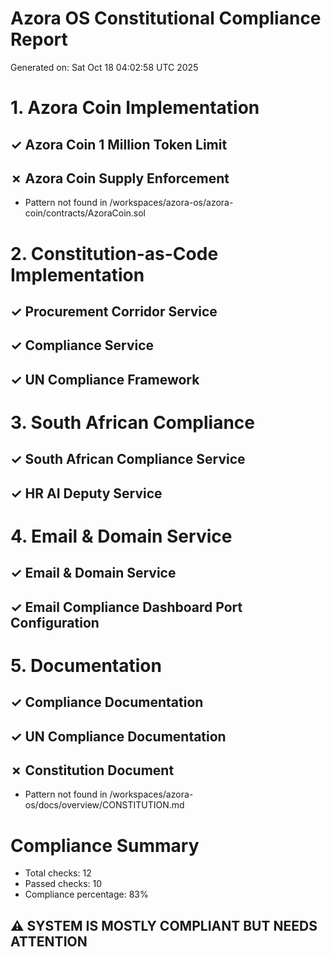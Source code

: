 # Azora OS Constitutional Compliance Report
Generated on: Sat Oct 18 04:02:58 UTC 2025


# 1. Azora Coin Implementation
## ✓ Azora Coin 1 Million Token Limit
## ✗ Azora Coin Supply Enforcement
- Pattern not found in /workspaces/azora-os/azora-coin/contracts/AzoraCoin.sol

# 2. Constitution-as-Code Implementation
## ✓ Procurement Corridor Service
## ✓ Compliance Service
## ✓ UN Compliance Framework

# 3. South African Compliance
## ✓ South African Compliance Service
## ✓ HR AI Deputy Service

# 4. Email & Domain Service
## ✓ Email & Domain Service
## ✓ Email Compliance Dashboard Port Configuration

# 5. Documentation
## ✓ Compliance Documentation
## ✓ UN Compliance Documentation
## ✗ Constitution Document
- Pattern not found in /workspaces/azora-os/docs/overview/CONSTITUTION.md

# Compliance Summary
- Total checks: 12
- Passed checks: 10
- Compliance percentage: 83%

## ⚠ SYSTEM IS MOSTLY COMPLIANT BUT NEEDS ATTENTION
